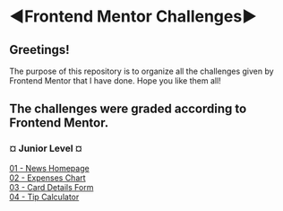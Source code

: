 # ◄Frontend Mentor Challenges►

<h2>Greetings!</h2> 

The purpose of this repository is to organize all the challenges given by Frontend Mentor that I have done. Hope you like them all!

<h2>The challenges were graded according to Frontend Mentor.</h2>

<h3>¤ Junior Level ¤</h3>

[01 - News Homepage](https://falarzedu.github.io/Frontend-Mentor-Challenges/Challenges/Junior%20Level/01%20-%20News-Homepage/) </br>
[02 - Expenses Chart](https://falarzedu.github.io/Frontend-Mentor-Challenges/Challenges/Junior%20Level/02%20-%20Expenses%20chart/) </br>
[03 - Card Details Form](https://falarzedu.github.io/Frontend-Mentor-Challenges/Challenges/Junior%20Level/03%20-%20Interactive%20card%20details%20form/) </br>
[04 - Tip Calculator](https://falarzedu.github.io/Frontend-Mentor-Challenges/Challenges/Junior%20Level/04%20-%20Tip%20calculator/)

